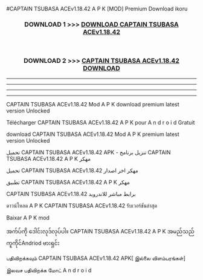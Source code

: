 #CAPTAIN TSUBASA ACEv1.18.42 A P K [MOD] Premium Download ikoru



<div align="center">

<h3>DOWNLOAD 1 >>> <a href="https://teeasianyam.web.app?sq=CAPTAIN TSUBASA ACEv1.18.42">DOWNLOAD CAPTAIN TSUBASA ACEv1.18.42 </a></h3><br>

<h3>DOWNLOAD 2 >>> <a href="https://teeasianyam.web.app?sq=CAPTAIN TSUBASA ACEv1.18.42 ">CAPTAIN TSUBASA ACEv1.18.42  DOWNLOAD </a></h3>

</div>


----------------------------------------------------------

----------------------------------------------------------

----------------------------------------------------------

----------------------------------------------------------


CAPTAIN TSUBASA ACEv1.18.42  Mod A P K download premium latest version Unlocked

Télécharger CAPTAIN TSUBASA ACEv1.18.42  A P K pour A n d r o i d Gratuit

download CAPTAIN TSUBASA ACEv1.18.42  Mod A P K premium latest version Unlocked

تحميل CAPTAIN TSUBASA ACEv1.18.42  APK - تنزيل برنامج CAPTAIN TSUBASA ACEv1.18.42  A P K مهكر

تحميل CAPTAIN TSUBASA ACEv1.18.42  مهكر اخر اصدار

تطبيق CAPTAIN TSUBASA ACEv1.18.42  A P K مهكر

CAPTAIN TSUBASA ACEv1.18.42  برابط مباشر للاندرويد

ดาวน์โหลด A P K CAPTAIN TSUBASA ACEv1.18.42  รับเวอร์ชันล่าสุด

Baixar A P K mod

အက်ပ်ကို ဒေါင်းလုဒ်လုပ်ပါ။ CAPTAIN TSUBASA ACEv1.18.42  A P K အမည်သည်ကူကိုင်Andriod ဗားရှင်း

பதிவிறக்கவும் CAPTAIN TSUBASA ACEv1.18.42  APK[ இல்லை விளம்பரங்கள்] 
 
இலவச பதிவிறக்க மோட் A n d r o i d




